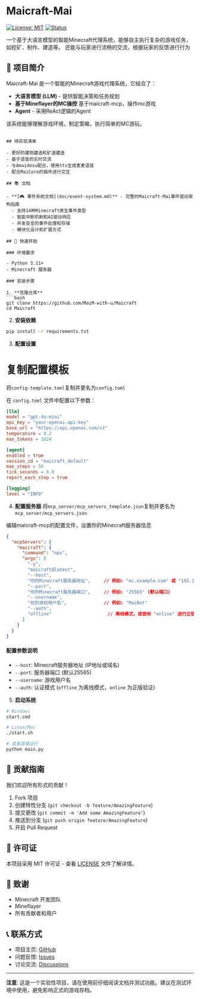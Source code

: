 # Maicraft-Mai

[![License: MIT](https://img.shields.io/badge/License-MIT-yellow.svg)](https://opensource.org/licenses/MIT)
[![Status](https://img.shields.io/badge/Status-Active-green.svg)](https://github.com/MaiToTheGate/Maicraft-Mai)

一个基于大语言模型的智能Minecraft代理系统，能够自主执行复杂的游戏任务，如挖矿、制作、建造等。
还能与玩家进行流畅的交流，根据玩家的反馈进行行为

## 🎯 项目简介

Maicraft-Mai 是一个智能的Minecraft游戏代理系统，它结合了：
- **大语言模型 (LLM)** - 提供智能决策和任务规划
- **基于Mineflayer的MC操控** 基于maicraft-mcp，操作mc游戏
- **Agent** - 采用ReAct逻辑的Agent

该系统能够理解游戏环境，制定策略，执行简单的MC游玩。
```

## 待实现清单

- 更好的建筑建造和矿道建造
- 基于语音的实时交流
- 与Amaidesu配合，使用tts生成麦麦语音
- 配合MaiCore的插件进行交互

## 📚 文档

- **[🎮 事件系统文档](doc/event-system.md)** - 完整的Maicraft-Mai事件驱动架构指南
  - 支持14种Minecraft原生事件类型
  - 智能中断机制和AI驱动响应
  - 并发安全的事件处理和存储
  - 模块化设计和扩展方式

## 🚀 快速开始

### 环境要求

- Python 3.11+
- Minecraft 服务器

### 安装步骤

1. **克隆仓库**
```bash
git clone https://github.com/MaiM-with-u/Maicraft
cd Maicraft
```

2. **安装依赖**
```bash
pip install -r requirements.txt
```

3. **配置设置**
# 复制配置模板
将`config-template.toml`复制并更名为`config.toml`

在 `config.toml` 文件中配置以下参数：

```toml
[llm]
model = "gpt-4o-mini"
api_key = "your-openai-api-key"
base_url = "https://api.openai.com/v1"
temperature = 0.2
max_tokens = 1024

[agent]
enabled = true
session_id = "maicraft_default"
max_steps = 50
tick_seconds = 8.0
report_each_step = true

[logging]
level = "INFO"
```

4. **配置服务器**
将`mcp_server/mcp_servers_template.json`复制并更名为`mcp_server/mcp_servers.json`

编辑maicraft-mcp的配置文件，设置你的Minecraft服务器信息
```json
{
  "mcpServers": {
    "maicraft": {
      "command": "npx",
      "args": [
        "-y",
        "maicraft@latest",
        "--host",
        "你的Minecraft服务器地址",     // 例如: "mc.example.com" 或 "192.168.1.100"
        "--port",
        "你的Minecraft服务器端口",     // 例如: "25565" (默认端口)
        "--username",
        "你的游戏用户名",              // 例如: "MaiBot"
        "--auth",
        "offline"                     // 离线模式，或使用 "online" 进行正版验证
      ]
    }
  }
}
```
#### 配置参数说明
- `--host`: Minecraft服务器地址 (IP地址或域名)
- `--port`: 服务器端口 (默认25565)
- `--username`: 游戏用户名
- `--auth`: 认证模式 (`offline` 为离线模式，`online` 为正版验证)

5. **启动系统**
```bash
# Windows
start.cmd

# Linux/Mac
./start.sh

# 或者直接运行
python main.py
```


## 🤝 贡献指南

我们欢迎所有形式的贡献！

1. Fork 项目
2. 创建特性分支 (`git checkout -b feature/AmazingFeature`)
3. 提交更改 (`git commit -m 'Add some AmazingFeature'`)
4. 推送到分支 (`git push origin feature/AmazingFeature`)
5. 开启 Pull Request

## 📄 许可证

本项目采用 MIT 许可证 - 查看 [LICENSE](LICENSE) 文件了解详情。

## 🙏 致谢

- Minecraft 开发团队
- Mineflayer
- 所有贡献者和用户


## 📞 联系方式

- 项目主页: [GitHub](https://github.com/MaiToTheGate/Maicraft-Mai)
- 问题反馈: [Issues](https://github.com/MaiToTheGate/Maicraft-Mai/issues)
- 讨论交流: [Discussions](https://github.com/MaiToTheGate/Maicraft-Mai/discussions)

---

**注意**: 这是一个实验性项目，请在使用前仔细阅读文档并测试功能。建议在测试环境中使用，避免影响正式的游戏存档。

